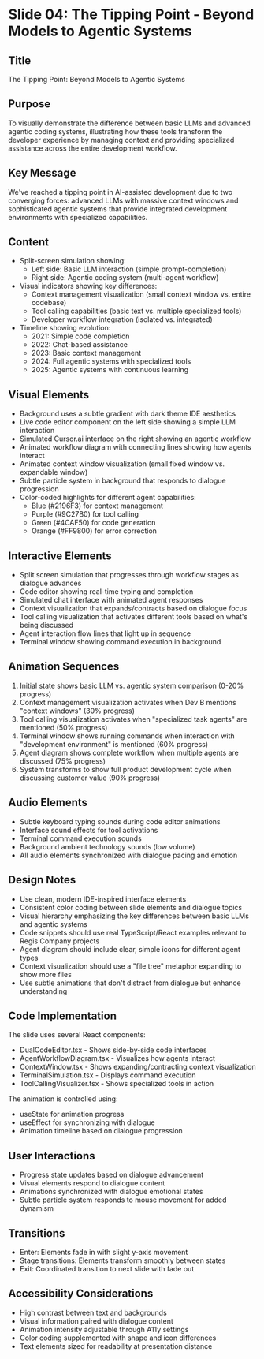 # Slide 04: The Tipping Point - Beyond Models to Agentic Systems

## Title
The Tipping Point: Beyond Models to Agentic Systems

## Purpose
To visually demonstrate the difference between basic LLMs and advanced agentic coding systems, illustrating how these tools transform the developer experience by managing context and providing specialized assistance across the entire development workflow.

## Key Message
We've reached a tipping point in AI-assisted development due to two converging forces: advanced LLMs with massive context windows and sophisticated agentic systems that provide integrated development environments with specialized capabilities.

## Content
- Split-screen simulation showing:
  * Left side: Basic LLM interaction (simple prompt-completion)
  * Right side: Agentic coding system (multi-agent workflow)
- Visual indicators showing key differences:
  * Context management visualization (small context window vs. entire codebase)
  * Tool calling capabilities (basic text vs. multiple specialized tools)
  * Developer workflow integration (isolated vs. integrated)
- Timeline showing evolution:
  * 2021: Simple code completion
  * 2022: Chat-based assistance
  * 2023: Basic context management
  * 2024: Full agentic systems with specialized tools
  * 2025: Agentic systems with continuous learning

## Visual Elements
- Background uses a subtle gradient with dark theme IDE aesthetics
- Live code editor component on the left side showing a simple LLM interaction
- Simulated Cursor.ai interface on the right showing an agentic workflow
- Animated workflow diagram with connecting lines showing how agents interact
- Animated context window visualization (small fixed window vs. expandable window)
- Subtle particle system in background that responds to dialogue progression
- Color-coded highlights for different agent capabilities:
  * Blue (#2196F3) for context management
  * Purple (#9C27B0) for tool calling
  * Green (#4CAF50) for code generation
  * Orange (#FF9800) for error correction

## Interactive Elements
- Split screen simulation that progresses through workflow stages as dialogue advances
- Code editor showing real-time typing and completion
- Simulated chat interface with animated agent responses
- Context visualization that expands/contracts based on dialogue focus
- Tool calling visualization that activates different tools based on what's being discussed
- Agent interaction flow lines that light up in sequence
- Terminal window showing command execution in background

## Animation Sequences
1. Initial state shows basic LLM vs. agentic system comparison (0-20% progress)
2. Context management visualization activates when Dev B mentions "context windows" (30% progress)
3. Tool calling visualization activates when "specialized task agents" are mentioned (50% progress)
4. Terminal window shows running commands when interaction with "development environment" is mentioned (60% progress)
5. Agent diagram shows complete workflow when multiple agents are discussed (75% progress)
6. System transforms to show full product development cycle when discussing customer value (90% progress)

## Audio Elements
- Subtle keyboard typing sounds during code editor animations
- Interface sound effects for tool activations
- Terminal command execution sounds
- Background ambient technology sounds (low volume)
- All audio elements synchronized with dialogue pacing and emotion

## Design Notes
- Use clean, modern IDE-inspired interface elements
- Consistent color coding between slide elements and dialogue topics
- Visual hierarchy emphasizing the key differences between basic LLMs and agentic systems
- Code snippets should use real TypeScript/React examples relevant to Regis Company projects
- Agent diagram should include clear, simple icons for different agent types
- Context visualization should use a "file tree" metaphor expanding to show more files
- Use subtle animations that don't distract from dialogue but enhance understanding

## Code Implementation
The slide uses several React components:

- DualCodeEditor.tsx - Shows side-by-side code interfaces
- AgentWorkflowDiagram.tsx - Visualizes how agents interact
- ContextWindow.tsx - Shows expanding/contracting context visualization
- TerminalSimulation.tsx - Displays command execution
- ToolCallingVisualizer.tsx - Shows specialized tools in action

The animation is controlled using:
- useState for animation progress
- useEffect for synchronizing with dialogue
- Animation timeline based on dialogue progression

## User Interactions
- Progress state updates based on dialogue advancement
- Visual elements respond to dialogue content
- Animations synchronized with dialogue emotional states
- Subtle particle system responds to mouse movement for added dynamism

## Transitions
- Enter: Elements fade in with slight y-axis movement
- Stage transitions: Elements transform smoothly between states
- Exit: Coordinated transition to next slide with fade out

## Accessibility Considerations
- High contrast between text and backgrounds
- Visual information paired with dialogue content
- Animation intensity adjustable through A11y settings
- Color coding supplemented with shape and icon differences
- Text elements sized for readability at presentation distance
